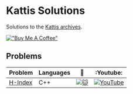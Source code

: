 # Kattis Solutions
Solutions to the [Kattis archives](https://open.kattis.com/).

[!["Buy Me A Coffee"](https://www.buymeacoffee.com/assets/img/custom_images/orange_img.png)](https://buymeacoffee.com/highonjuice)

## Problems
| Problem | Languages | :link: | :Youtube: |
| - | - | - | - |
| [H-Index](https://github.com/back2sqr1/cp-notebook/blob/master/Kattis/hindex.cpp) | C++ | [![:cat:](https://open.kattis.com/favicon)](https://open.kattis.com/problems/hindex) | [![YouTube](http://i.ytimg.com/vi/DdCA_jtGW5A/hqdefault.jpg)](https://www.youtube.com/watch?v=DdCA_jtGW5A) |
